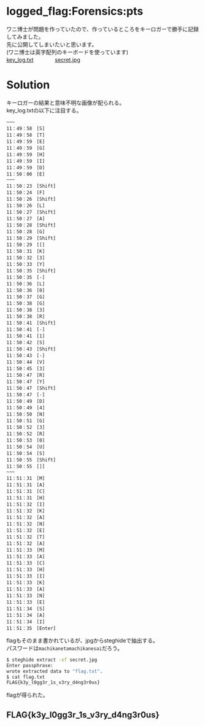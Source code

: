 # logged_flag:Forensics:pts
ワニ博士が問題を作っていたので、作っているところをキーロガーで勝手に記録してみました。  
先に公開してしまいたいと思います。  
(ワニ博士は英字配列のキーボードを使っています)  
[key_log.txt](key_log.txt)　　　　[secret.jpg](secret.jpg)  

# Solution
キーロガーの結果と意味不明な画像が配られる。  
key_log.txtの以下に注目する。  
```text
~~~
11：49：58　[S]
11：49：58　[T]
11：49：59　[E]
11：49：59　[G]
11：49：59　[H]
11：49：59　[I]
11：49：59　[D]
11：50：00　[E]
~~~
11：50：23　[Shift]
11：50：24　[F]
11：50：26　[Shift]
11：50：26　[L]
11：50：27　[Shift]
11：50：27　[A]
11：50：28　[Shift]
11：50：28　[G]
11：50：29　[Shift]
11：50：29　[[]
11：50：31　[K]
11：50：32　[3]
11：50：33　[Y]
11：50：35　[Shift]
11：50：35　[-]
11：50：36　[L]
11：50：36　[0]
11：50：37　[G]
11：50：38　[G]
11：50：38　[3]
11：50：38　[R]
11：50：41　[Shift]
11：50：41　[-]
11：50：41　[1]
11：50：42　[S]
11：50：43　[Shift]
11：50：43　[-]
11：50：44　[V]
11：50：45　[3]
11：50：47　[R]
11：50：47　[Y]
11：50：47　[Shift]
11：50：47　[-]
11：50：49　[D]
11：50：49　[4]
11：50：50　[N]
11：50：51　[G]
11：50：52　[3]
11：50：52　[R]
11：50：53　[0]
11：50：54　[U]
11：50：54　[S]
11：50：55　[Shift]
11：50：55　[]]
~~~
11：51：31　[M]
11：51：31　[A]
11：51：31　[C]
11：51：31　[H]
11：51：32　[I]
11：51：32　[K]
11：51：32　[A]
11：51：32　[N]
11：51：32　[E]
11：51：32　[T]
11：51：32　[A]
11：51：33　[M]
11：51：33　[A]
11：51：33　[C]
11：51：33　[H]
11：51：33　[I]
11：51：33　[K]
11：51：33　[A]
11：51：33　[N]
11：51：33　[E]
11：51：34　[S]
11：51：34　[A]
11：51：34　[I]
11：51：35　[Enter]
```
flagもそのまま書かれているが、jpgからsteghideで抽出する。  
パスワードは`machikanetamachikanesai`だろう。  
```bash
$ steghide extract -sf secret.jpg
Enter passphrase:
wrote extracted data to "flag.txt".
$ cat flag.txt
FLAG{k3y_l0gg3r_1s_v3ry_d4ng3r0us}
```
flagが得られた。  

## FLAG{k3y_l0gg3r_1s_v3ry_d4ng3r0us}